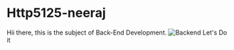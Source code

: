 # Http5125-neeraj
Hii there, this is the subject of Back-End Development.
![Backend](../Http5125-neeraj/image/backend.jpg)
Let's Do it
